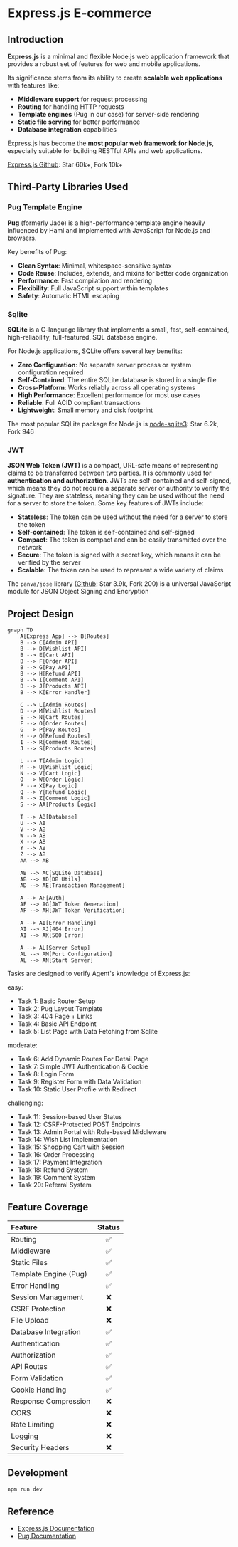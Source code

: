 # Express.js E-commerce

## Introduction

**Express.js** is a minimal and flexible Node.js web application framework that provides a robust set of features for web and mobile applications.

Its significance stems from its ability to create **scalable web applications** with features like:

- **Middleware support** for request processing
- **Routing** for handling HTTP requests
- **Template engines** (Pug in our case) for server-side rendering
- **Static file serving** for better performance
- **Database integration** capabilities

Express.js has become the **most popular web framework for Node.js**, especially suitable for building RESTful APIs and web applications.

[Express.js Github](https://github.com/expressjs/express): Star 60k+, Fork 10k+

## Third-Party Libraries Used

### Pug Template Engine

**Pug** (formerly Jade) is a high-performance template engine heavily influenced by Haml and implemented with JavaScript for Node.js and browsers.

Key benefits of Pug:

- **Clean Syntax**: Minimal, whitespace-sensitive syntax
- **Code Reuse**: Includes, extends, and mixins for better code organization
- **Performance**: Fast compilation and rendering
- **Flexibility**: Full JavaScript support within templates
- **Safety**: Automatic HTML escaping

### Sqlite

**SQLite** is a C-language library that implements a small, fast, self-contained, high-reliability, full-featured, SQL database engine.

For Node.js applications, SQLite offers several key benefits:

- **Zero Configuration**: No separate server process or system configuration required
- **Self-Contained**: The entire SQLite database is stored in a single file
- **Cross-Platform**: Works reliably across all operating systems
- **High Performance**: Excellent performance for most use cases
- **Reliable**: Full ACID compliant transactions
- **Lightweight**: Small memory and disk footprint

The most popular SQLite package for Node.js is [node-sqlite3](https://github.com/TryGhost/node-sqlite3):
Star 6.2k, Fork 946

### JWT

**JSON Web Token (JWT)** is a compact, URL-safe means of representing claims to be transferred between two parties. It is commonly used for **authentication and authorization**.
JWTs are self-contained and self-signed, which means they do not require a separate server or authority to verify the signature. They are stateless, meaning they can be used without the need for a server to store the token.
Some key features of JWTs include:

- **Stateless**: The token can be used without the need for a server to store the token
- **Self-contained**: The token is self-contained and self-signed
- **Compact**: The token is compact and can be easily transmitted over the network
- **Secure**: The token is signed with a secret key, which means it can be verified by the server
- **Scalable**: The token can be used to represent a wide variety of claims

The `panva/jose` library ([Github](https://github.com/panva/jose): Star 3.9k, Fork 200) is a universal JavaScript module for JSON Object Signing and Encryption

## Project Design

```mermaid
graph TD
    A[Express App] --> B[Routes]
    B --> C[Admin API]
    B --> D[Wishlist API]
    B --> E[Cart API]
    B --> F[Order API]
    B --> G[Pay API]
    B --> H[Refund API]
    B --> I[Comment API]
    B --> J[Products API]
    B --> K[Error Handler]

    C --> L[Admin Routes]
    D --> M[Wishlist Routes]
    E --> N[Cart Routes]
    F --> O[Order Routes]
    G --> P[Pay Routes]
    H --> Q[Refund Routes]
    I --> R[Comment Routes]
    J --> S[Products Routes]

    L --> T[Admin Logic]
    M --> U[Wishlist Logic]
    N --> V[Cart Logic]
    O --> W[Order Logic]
    P --> X[Pay Logic]
    Q --> Y[Refund Logic]
    R --> Z[Comment Logic]
    S --> AA[Products Logic]

    T --> AB[Database]
    U --> AB
    V --> AB
    W --> AB
    X --> AB
    Y --> AB
    Z --> AB
    AA --> AB

    AB --> AC[SQLite Database]
    AB --> AD[DB Utils]
    AD --> AE[Transaction Management]

    A --> AF[Auth]
    AF --> AG[JWT Token Generation]
    AF --> AH[JWT Token Verification]

    A --> AI[Error Handling]
    AI --> AJ[404 Error]
    AI --> AK[500 Error]

    A --> AL[Server Setup]
    AL --> AM[Port Configuration]
    AL --> AN[Start Server]
```

Tasks are designed to verify Agent's knowledge of Express.js:

easy:

- Task 1: Basic Router Setup
- Task 2: Pug Layout Template
- Task 3: 404 Page + Links
- Task 4: Basic API Endpoint
- Task 5: List Page with Data Fetching from Sqlite

moderate:

- Task 6: Add Dynamic Routes For Detail Page
- Task 7: Simple JWT Authentication & Cookie
- Task 8: Login Form
- Task 9: Register Form with Data Validation
- Task 10: Static User Profile with Redirect

challenging:

- Task 11: Session-based User Status
- Task 12: CSRF-Protected POST Endpoints
- Task 13: Admin Portal with Role-based Middleware
- Task 14: Wish List Implementation
- Task 15: Shopping Cart with Session
- Task 16: Order Processing
- Task 17: Payment Integration
- Task 18: Refund System
- Task 19: Comment System
- Task 20: Referral System

## Feature Coverage

| Feature               | Status |
| :-------------------- | :----: |
| Routing               |   ✅   |
| Middleware            |   ✅   |
| Static Files          |   ✅   |
| Template Engine (Pug) |   ✅   |
| Error Handling        |   ✅   |
| Session Management    |   ❌   |
| CSRF Protection       |   ❌   |
| File Upload           |   ❌   |
| Database Integration  |   ✅   |
| Authentication        |   ✅   |
| Authorization         |   ✅   |
| API Routes            |   ✅   |
| Form Validation       |   ✅   |
| Cookie Handling       |   ✅   |
| Response Compression  |   ❌   |
| CORS                  |   ❌   |
| Rate Limiting         |   ❌   |
| Logging               |   ❌   |
| Security Headers      |   ❌   |

## Development

```bash
npm run dev
```

## Reference

- [Express.js Documentation](https://expressjs.com/)
- [Pug Documentation](https://pugjs.org/)
